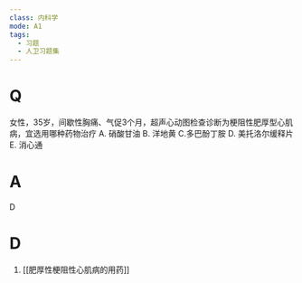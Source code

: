```yaml
---
class: 内科学
mode: A1
tags:
  - 习题
  - 人卫习题集
---
```


# Q
女性，35岁，间歇性胸痛、气促3个月，超声心动图检查诊断为梗阻性肥厚型心肌病，宜选用哪种药物治疗
A. 硝酸甘油 
B. 洋地黄 
C.多巴酚丁胺
D. 美托洛尔缓释片 
E. 消心通
# A
D
# D
1. [[肥厚性梗阻性心肌病的用药]]